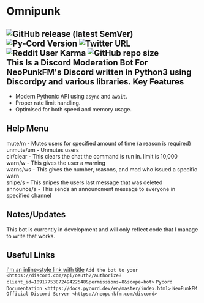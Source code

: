 # Omnipunk
![GitHub release (latest SemVer)](https://img.shields.io/github/v/release/metalgearsolid2/Omnipunk)
![Py-Cord Version](https://img.shields.io/pypi/v/py-cord)
![Twitter URL](https://img.shields.io/twitter/url?style=social&url=https%3A%2F%2Ftwitter.com%2Fmetalgearfate)
![Reddit User Karma](https://img.shields.io/reddit/user-karma/combined/NeoUnmei?style=social)
![GitHub repo size](https://img.shields.io/github/repo-size/metalgearsolid2/Omnipunk)
</br>
This Is a Discord Moderation Bot For NeoPunkFM's Discord written in Python3 using Discordpy and various libraries.
Key Features
------------

- Modern Pythonic API using ``async`` and ``await``.
- Proper rate limit handling.
- Optimised for both speed and memory usage.

Help Menu
------------------
mute/m - Mutes users for specified amount of time (a reason is required)</br>
unmute/um - Unmutes users</br>
clr/clear - This clears the chat the command is run in. limit is 10,000</br>
warn/w - This gives the user a warning</br>
warns/ws - This gives the number, reasons, and mod who issued a specific warn</br>
snipe/s - This snipes the users last message that was deleted</br>
announce/a - This sends an announcment message to everyone in specified channel</br>

Notes/Updates
-------------
This bot is currently in development and will only reflect code that I manage to write that works.

Useful Links
------------
[I'm an inline-style link with title](https://discord.com/api/oauth2/authorize?client_id=1091775387249422548&permissions=8&scope=bot "ADD BOT TO YOUR SERVER")
`Add the bot to your <https://discord.com/api/oauth2/authorize?client_id=1091775387249422548&permissions=8&scope=bot>`
`Pycord Documentation <https://docs.pycord.dev/en/master/index.html>`
`NeoPunkFM Official Discord Server <https://neopunkfm.com/discord>`
